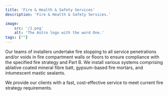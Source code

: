 ```yaml
---
title: 'Fire & Health & Safety Services'
description: 'Fire & Health & Safety Services.'

image:
    src: '/1.png' 
    alt: 'The Astro logo with the word One.'
tags: [""]
---
```

Our teams of installers undertake fire stopping to all service penetrations and/or voids in fire compartment walls or floors to ensure compliance with the specified fire strategy and Part B. We install various systems comprising ablative coated mineral fibre batt, gypsum-based fire mortars, and intumescent mastic sealants.

We provide our clients with a fast, cost-effective service to meet current fire strategy requirements.

